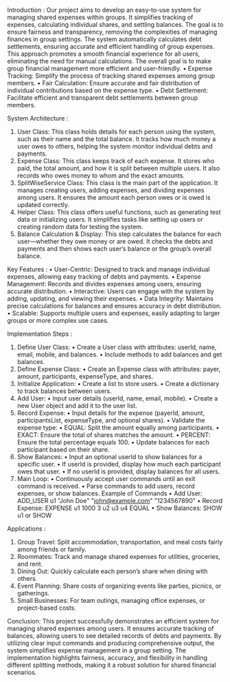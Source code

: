 Introduction : 
Our project aims to develop an easy-to-use system for managing shared expenses within groups. It simplifies tracking of expenses, calculating individual shares, and settling balances. The goal is to ensure fairness and transparency, removing the complexities of managing finances in group settings. The system automatically calculates debt settlements, ensuring accurate and efficient handling of group expenses. This approach promotes a smooth financial experience for all users, eliminating the need for manual calculations. The overall goal is to make group financial management more efficient and user-friendly.
•	Expense Tracking: Simplify the process of tracking shared expenses among group members.
•	Fair Calculation: Ensure accurate and fair distribution of individual contributions based on the expense type.
•	Debt Settlement: Facilitate efficient and transparent debt settlements between group members.

System Architecture : 
1.	User Class: This class holds details for each person using the system, such as their name and the total balance. It tracks how much money a user owes to others, helping the system monitor individual debts and payments.
2.	Expense Class: This class keeps track of each expense. It stores who paid, the total amount, and how it is split between multiple users. It also records who owes money to whom and the exact amounts.
3.	SplitWiseService Class: This class is the main part of the application. It manages creating users, adding expenses, and dividing expenses among users. It ensures the amount each person owes or is owed is updated correctly.
4.	Helper Class: This class offers useful functions, such as generating test data or initializing users. It simplifies tasks like setting up users or creating random data for testing the system.
5.	Balance Calculation & Display: This step calculates the balance for each user—whether they owe money or are owed. It checks the debts and payments and then shows each user’s balance or the group’s overall balance.

Key Features :
•	User-Centric: Designed to track and manage individual expenses, allowing easy tracking of debts and payments.
•	Expense Management: Records and divides expenses among users, ensuring accurate distribution.
•	Interactive: Users can engage with the system by adding, updating, and viewing their expenses.
•	Data Integrity: Maintains precise calculations for balances and ensures accuracy in debt distribution.
•	Scalable: Supports multiple users and expenses, easily adapting to larger groups or more complex use cases.

Implementation Steps : 
1.	Define User Class:
•	Create a User  class with attributes: userId, name, email, mobile, and balances.
•	Include methods to add balances and get balances.
2.	Define Expense Class:
•	Create an Expense class with attributes: payer, amount, participants, expenseType, and shares.
3.	Initialize Application:
•	Create a list to store users.
•	Create a dictionary to track balances between users.
4.	Add User:
•	Input user details (userId, name, email, mobile).
•	Create a new User  object and add it to the user list.
5.	Record Expense:
•	Input details for the expense (payerId, amount, participantsList, expenseType, and optional shares).
•	Validate the expense type:
•	EQUAL: Split the amount equally among participants.
•	EXACT: Ensure the total of shares matches the amount.
•	PERCENT: Ensure the total percentage equals 100.
•	Update balances for each participant based on their share.
6.	Show Balances:
•	Input an optional userId to show balances for a specific user.
•	If userId is provided, display how much each participant owes that user.
•	If no userId is provided, display balances for all users.
7.	Main Loop:
•	Continuously accept user commands until an exit command is received.
•	Parse commands to add users, record expenses, or show balances.
Example of Commands
•	Add User: ADD_USER u1 "John Doe" "john@example.com" "1234567890"
•	Record Expense: EXPENSE u1 1000 3 u2 u3 u4 EQUAL
•	Show Balances: SHOW u1 or SHOW

Applications :  
1.	Group Travel: Split accommodation, transportation, and meal costs fairly among friends or family.
2.	Roommates: Track and manage shared expenses for utilities, groceries, and rent.
3.	Dining Out: Quickly calculate each person’s share when dining with others.
4.	Event Planning: Share costs of organizing events like parties, picnics, or gatherings.
5.	Small Businesses: For team outings, managing office expenses, or project-based costs.

Conclusion:
This project successfully demonstrates an efficient system for managing shared expenses among users. It ensures accurate tracking of balances, allowing users to see detailed records of debts and payments. By utilizing clear input commands and producing comprehensive output, the system simplifies expense management in a group setting. The implementation highlights fairness, accuracy, and flexibility in handling different splitting methods, making it a robust solution for shared financial scenarios.
